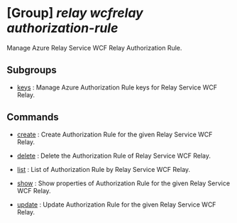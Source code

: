 # [Group] _relay wcfrelay authorization-rule_

Manage Azure Relay Service WCF Relay Authorization Rule.

## Subgroups

- [keys](/Commands/relay/wcfrelay/authorization-rule/keys/readme.md)
: Manage Azure Authorization Rule keys for Relay Service WCF Relay.

## Commands

- [create](/Commands/relay/wcfrelay/authorization-rule/_create.md)
: Create Authorization Rule for the given Relay Service WCF Relay.

- [delete](/Commands/relay/wcfrelay/authorization-rule/_delete.md)
: Delete the Authorization Rule of Relay Service WCF Relay.

- [list](/Commands/relay/wcfrelay/authorization-rule/_list.md)
: List of Authorization Rule by Relay Service WCF Relay.

- [show](/Commands/relay/wcfrelay/authorization-rule/_show.md)
: Show properties of Authorization Rule for the given Relay Service WCF Relay.

- [update](/Commands/relay/wcfrelay/authorization-rule/_update.md)
: Update Authorization Rule for the given Relay Service WCF Relay.
